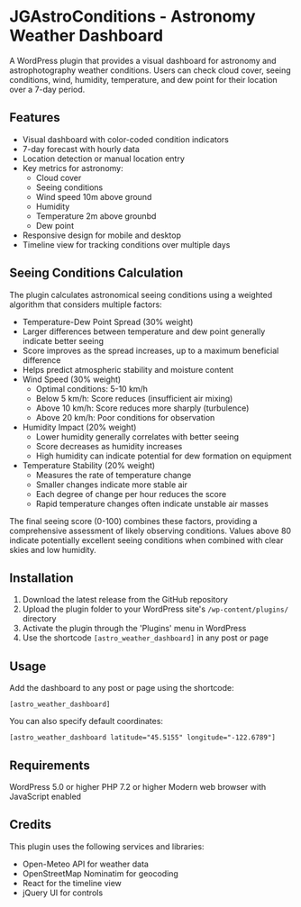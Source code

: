 # JGAstroConditions - Astronomy Weather Dashboard

A WordPress plugin that provides a visual dashboard for astronomy and astrophotography weather conditions. Users can check cloud cover, seeing conditions, wind, humidity, temperature, and dew point for their location over a 7-day period.

## Features

- Visual dashboard with color-coded condition indicators
- 7-day forecast with hourly data
- Location detection or manual location entry
- Key metrics for astronomy:
  - Cloud cover
  - Seeing conditions
  - Wind speed 10m above ground
  - Humidity
  - Temperature 2m above grounbd
  - Dew point
- Responsive design for mobile and desktop
- Timeline view for tracking conditions over multiple days

## Seeing Conditions Calculation

The plugin calculates astronomical seeing conditions using a weighted algorithm that considers multiple factors:

-  Temperature-Dew Point Spread (30% weight)
  - Larger differences between temperature and dew point generally indicate better seeing
  - Score improves as the spread increases, up to a maximum beneficial difference
  - Helps predict atmospheric stability and moisture content
- Wind Speed (30% weight)
  - Optimal conditions: 5-10 km/h
  - Below 5 km/h: Score reduces (insufficient air mixing)
  - Above 10 km/h: Score reduces more sharply (turbulence)
  - Above 20 km/h: Poor conditions for observation
- Humidity Impact (20% weight)
  - Lower humidity generally correlates with better seeing
  - Score decreases as humidity increases
  - High humidity can indicate potential for dew formation on equipment
- Temperature Stability (20% weight)
  - Measures the rate of temperature change
  - Smaller changes indicate more stable air
  - Each degree of change per hour reduces the score
  - Rapid temperature changes often indicate unstable air masses

The final seeing score (0-100) combines these factors, providing a comprehensive assessment of likely observing conditions. Values above 80 indicate potentially excellent seeing conditions when combined with clear skies and low humidity.

## Installation

1. Download the latest release from the GitHub repository
2. Upload the plugin folder to your WordPress site's `/wp-content/plugins/` directory
3. Activate the plugin through the 'Plugins' menu in WordPress
4. Use the shortcode `[astro_weather_dashboard]` in any post or page

## Usage

Add the dashboard to any post or page using the shortcode:
```shortcode
[astro_weather_dashboard]
```

You can also specify default coordinates:
```shortcode
[astro_weather_dashboard latitude="45.5155" longitude="-122.6789"]
```

## Requirements

WordPress 5.0 or higher
PHP 7.2 or higher
Modern web browser with JavaScript enabled

## Credits
This plugin uses the following services and libraries:

- Open-Meteo API for weather data
- OpenStreetMap Nominatim for geocoding
- React for the timeline view
- jQuery UI for controls
